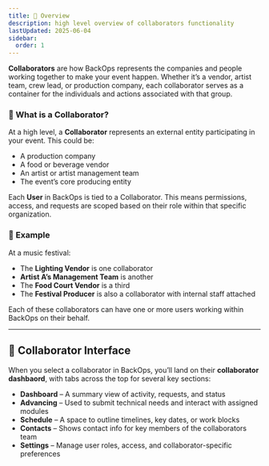 ```yaml
---
title: 👥 Overview
description: high level overview of collaborators functionality
lastUpdated: 2025-06-04
sidebar:
  order: 1
---
```


**Collaborators** are how BackOps represents the companies and people working together to make your event happen. Whether it’s a vendor, artist team, crew lead, or production company, each collaborator serves as a container for the individuals and actions associated with that group.

### 🧭 What is a Collaborator?

At a high level, a **Collaborator** represents an external entity participating in your event. This could be:

- A production company
- A food or beverage vendor
- An artist or artist management team
- The event’s core producing entity

Each **User** in BackOps is tied to a Collaborator. This means permissions, access, and requests are scoped based on their role within that specific organization.

### 🔗 Example

At a music festival:

- The **Lighting Vendor** is one collaborator
- **Artist A’s Management Team** is another
- The **Food Court Vendor** is a third
- The **Festival Producer** is also a collaborator with internal staff attached

Each of these collaborators can have one or more users working within BackOps on their behalf.

---

## 🧭 Collaborator Interface

When you select a collaborator in BackOps, you’ll land on their **collaborator dashbaord**, with tabs across the top for several key sections:

- **Dashboard** – A summary view of activity, requests, and status
- **Advancing** – Used to submit technical needs and interact with assigned modules
- **Schedule** – A space to outline timelines, key dates, or work blocks
- **Contacts** – Shows contact info for key members of the collaborators team
- **Settings** – Manage user roles, access, and collaborator-specific preferences
